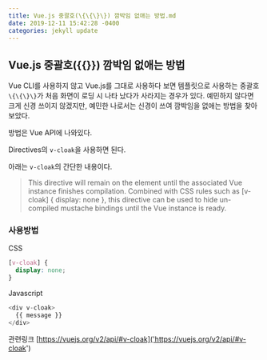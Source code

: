 ```yaml
---
title: Vue.js 중괄호(\{\{\}\}) 깜박임 없애는 방법.md
date: 2019-12-11 15:42:28 -0400
categories: jekyll update
---
```


## Vue.js 중괄호(\{\{\}\}) 깜박임 없애는 방법
Vue CLI를 사용하지 않고 Vue.js를 그대로 사용하다 보면 템플릿으로 사용하는 중괄호`\{\{\}\}`가 처음 화면이 로딩 시 나타 났다가 사라지는 경우가 있다.
예민하지 않다면 크게 신경 쓰이지 않겠지만, 예민한 나로서는 신경이 쓰여 깜박임을 없애는 방법을 찾아 보았다.

방법은 Vue API에 나와있다. 

Directives의 `v-cloak`을 사용하면 된다.

아래는 `v-cloak`의 간단한 내용이다.

> This directive will remain on the element until the associated Vue instance finishes compilation. 
> Combined with CSS rules such as [v-cloak] { display: none }, this directive can be used to hide un-compiled mustache bindings until the Vue instance is ready.

### 사용방법

CSS

``` css
[v-cloak] {
  display: none;
}
```
Javascript
``` javascript
<div v-cloak>
  {{ message }}
</div>
```

관련링크 [https://vuejs.org/v2/api/#v-cloak]('https://vuejs.org/v2/api/#v-cloak')


